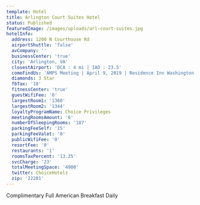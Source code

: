 ```yaml
---
template: Hotel
title: Arlington Court Suites Hotel
status: Published
featuredImage: /images/uploads/arl-court-suites.jpg
hotelInfo:
  address: 1200 N Courthouse Rd
  airportShuttle: 'false'
  avCompany: ''
  businessCenter: 'true'
  city: 'Arlington, VA'
  closestAirport: 'DCA : 4 mi | IAD : 23.5'
  comeFindUs: 'AMPS Meeting | April 9, 2019 | Residence Inn Washington DC Convention Center'
  diamonds: 3 Star
  fbTax: '10'
  fitnessCenter: 'true'
  guestWifiFee: '0'
  largestRoom1: '1360'
  largestRoom2: '1344'
  loyaltyProgramName: Choice Privileges
  meetingRoomsAmount: '6'
  numberOfSleepingRooms: '187'
  parkingFeeSelf: '15'
  parkingFeeValet: '0'
  publicWifiFee: '0'
  resortFee: '0'
  restaurants: '1'
  roomsTaxPercent: '13.25'
  svcCharge: '23'
  totalMeetingSpace: '4900'
  twitter: ChoiceHotels
  zip: '22201'
---
```

Complimentary Full American Breakfast Daily
